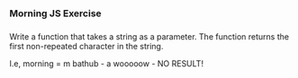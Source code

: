 ### Morning JS Exercise

#####
 Write a function that takes a string as a parameter.
The function returns the first non-repeated character
in the string.

I.e,     morning = m
        bathub - a
        wooooow - NO RESULT!